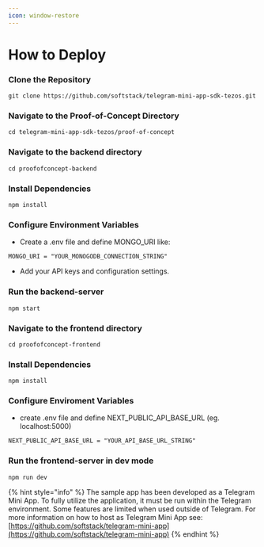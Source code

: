 ```yaml
---
icon: window-restore
---
```


# How to Deploy

### Clone the Repository

```
git clone https://github.com/softstack/telegram-mini-app-sdk-tezos.git
```

### Navigate to the Proof-of-Concept Directory

```
cd telegram-mini-app-sdk-tezos/proof-of-concept
```

### Navigate to the backend directory

```
cd proofofconcept-backend
```

### Install Dependencies

```
npm install
```

### Configure Environment Variables

* Create a .env file and define MONGO\_URI like:

```
MONGO_URI = "YOUR_MONOGODB_CONNECTION_STRING"
```

* Add your API keys and configuration settings.

### Run the backend-server

```
npm start
```

### Navigate to the frontend directory

```
cd proofofconcept-frontend
```

### Install Dependencies

```
npm install
```

### Configure Enviroment Variables

* create .env file and define NEXT\_PUBLIC\_API\_BASE\_URL (eg. localhost:5000)

```
NEXT_PUBLIC_API_BASE_URL = "YOUR_API_BASE_URL_STRING"
```

### Run the frontend-server in dev mode

```
npm run dev
```

{% hint style="info" %}
The sample app has been developed as a Telegram Mini App. To fully utilize the application, it must be run within the Telegram environment. Some features are limited when used outside of Telegram. For more information on how to host as Telegram Mini App see: [https://github.com/softstack/telegram-mini-app](https://github.com/softstack/telegram-mini-app)
{% endhint %}
